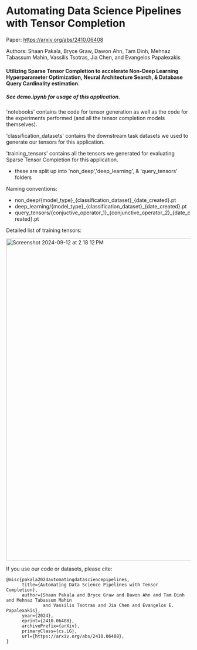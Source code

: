 # Automating Data Science Pipelines with Tensor Completion

Paper: https://arxiv.org/abs/2410.06408

Authors: Shaan Pakala, Bryce Graw, Dawon Ahn, Tam Dinh, Mehnaz Tabassum Mahin, Vassilis Tsotras, Jia Chen, and Evangelos Papalexakis

#### Utilizing Sparse Tensor Completion to accelerate Non-Deep Learning Hyperparameter Optimization, Neural Architecture Search, & Database Query Cardinality estimation.

##### See demo.ipynb for usage of this application.

'notebooks' contains the code for tensor generation as well as the code for the experiments performed (and all the tensor completion models themselves).

'classification_datasets' contains the downstream task datasets we used to generate our tensors for this application.

'training_tensors' contains all the tensors we generated for evaluating Sparse Tensor Completion for this application.
  - these are split up into 'non_deep','deep_learning', & 'query_tensors' folders

Naming conventions:
  - non_deep/{model_type}\_{classification\_dataset}\_{date\_created}.pt
  - deep_learning/{model_type}\_{classification\_dataset}\_{date\_created}.pt
  - query_tensors/{conjuctive\_operator\_1}_{conjunctive\_operator\_2}\_{date\_created}.pt


Detailed list of training tensors:

<img width="875" alt="Screenshot 2024-09-12 at 2 18 12 PM" src="https://github.com/user-attachments/assets/2b95f2cb-f21f-406d-a7cd-c4a6c26566a0">



If you use our code or datasets, please cite:

```
@misc{pakala2024automatingdatasciencepipelines,
      title={Automating Data Science Pipelines with Tensor Completion}, 
      author={Shaan Pakala and Bryce Graw and Dawon Ahn and Tam Dinh and Mehnaz Tabassum Mahin
              and Vassilis Tsotras and Jia Chen and Evangelos E. Papalexakis},
      year={2024},
      eprint={2410.06408},
      archivePrefix={arXiv},
      primaryClass={cs.LG},
      url={https://arxiv.org/abs/2410.06408}, 
}
```
